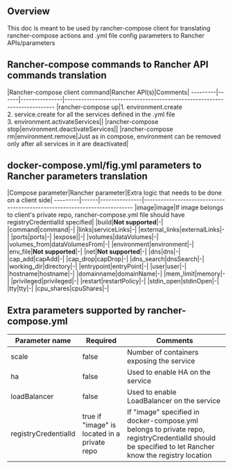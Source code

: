 Overview
--------
This doc is meant to be used by rancher-compose client for translating rancher-compose actions and .yml file config parameters to Rancher APIs/parameters

Rancher-compose commands to Rancher API commands translation
----------
|Rancher-compose client command|Rancher API(s)|Comments|
---------|------|---------------|--------------------------------------------------------------------------
|rancher-compose up|1. environment.create<br>2. service.create for all the services defined in the .yml file<br>3. environment.activateServices||
|rancher-compose stop|environment.deactivateServices||
|rancher-compose rm|environment.remove|Just as in compose, environment can be removed only after all services in it are deactivated|


docker-compose.yml/fig.yml parameters to Rancher parameters translation
----------
|Compose parameter|Rancher parameter|Extra logic that needs to be done on a client side|
---------|------|---------------|--------------------------------------------------------------------------
|image|image|If image belongs to client's private repo, rancher-compose.yml file should have registryCredentialId specified|
|build|**Not supported**|-|
|command|command|-|
|links|serviceLinks|-|
|external_links|externalLinks|-|
|ports|ports|-|
|expose||-|
|volumes|dataVolumes|-|
|volumes_from|dataVolumesFrom|-|
|environment|environment|-|
|env_file|**Not supported**|-|
|net|**Not supported**|-|
|dns|dns|-|
|cap_add|capAdd|-|
|cap_drop|capDrop|-|
|dns_search|dnsSearch|-|
|working_dir|directory|-|
|entrypoint|entryPoint|-|
|user|user|-|
|hostname|hostname|-|
|domainname|domainName|-|
|mem_limit|memory|-|
|privileged|privileged|-|
|restart|restartPolicy|-|
|stdin_open|stdinOpen|-|
|tty|tty|-|
|cpu_shares|cpuShares|-|

Extra parameters supported by rancher-compose.yml
---------
|Parameter name|Required|Comments|
---------|------|------|
|scale|false|Number of containers exposing the service |
|ha|false|Used to enable HA on the service|
|loadBalancer|false|Used to enable LoadBalancer on the service|
|registryCredentialId|true if "image" is located in a private repo|If "image" specified in docker-compose.yml belongs to private repo, registryCredentialId should be specified to let Rancher know the registry location|